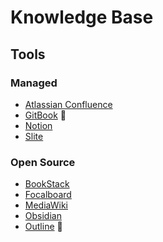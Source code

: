 # Knowledge Base

## Tools

### Managed

- [Atlassian Confluence](/atlassian/confluence.md)
- [GitBook](/gitbook.md) 🌟
- [Notion](/notion.md)
- [Slite](https://slite.com)

### Open Source

- [BookStack](https://bookstackapp.com)
- [Focalboard](/focalboard.md)
- [MediaWiki](/mediawiki.md)
- [Obsidian](/obsidian.md)
- [Outline](/outline/README.md) 🌟

<!--
https://github.com/siyuan-note/siyuan
https://github.com/docmost/docmost
https://github.com/Orgnise/webapp
https://github.com/logseq/logseq
https://dendron.so
https://github.com/joemccann/dillinger
https://boostnote.io
https://notable.app
https://inkdrop.app
https://github.com/GitJournal/GitJournal
https://github.com/foambubble/foam
-->
